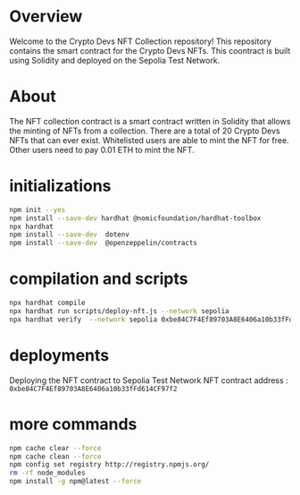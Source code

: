 # Overview
Welcome to the Crypto Devs NFT Collection repository! This repository contains the smart contract for the Crypto Devs NFTs. This coontract is built using Solidity and deployed on the Sepolia Test Network.


# About
The NFT collection contract is a smart contract written in Solidity that allows the minting of NFTs from a collection. There are a total of 20 Crypto Devs NFTs that can ever exist. Whitelisted users are able to mint the NFT for free. Other users need to pay 0.01 ETH to mint the NFT.


# initializations
```bash
npm init --yes
npm install --save-dev hardhat @nomicfoundation/hardhat-toolbox
npx hardhat
npm install --save-dev  dotenv
npm install --save-dev  @openzeppelin/contracts
```
# compilation and scripts
```bash
npx hardhat compile
npx hardhat run scripts/deploy-nft.js --network sepolia
npx hardhat verify  --network sepolia 0xbe84C7F4Ef89703A8E6406a10b33fFd614CF97f2 0xD98eA6f55AE77bdE11556A9BE77647C5DCA16200


```

# deployments
Deploying the NFT contract to Sepolia Test Network
NFT contract address :    `0xbe84C7F4Ef89703A8E6406a10b33fFd614CF97f2`



# more commands
```bash
npm cache clear --force
npm cache clean --force
npm config set registry http://registry.npmjs.org/
rm -rf node_modules
npm install -g npm@latest --force

```